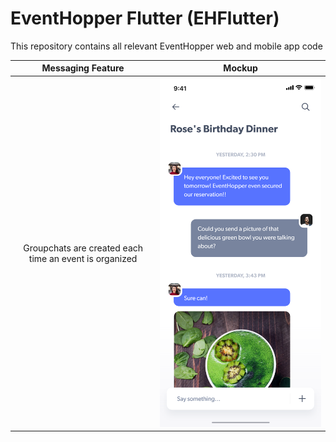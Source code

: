 # EventHopper Flutter (EHFlutter)
This repository contains all relevant EventHopper web and mobile app code

Messaging Feature             |  Mockup
:-------------------------:|:-------------------------:
Groupchats are created each time an event is organized|  ![](docs/Messages.png) 
